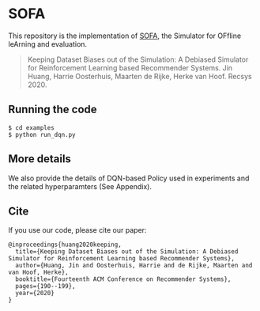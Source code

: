 <!-- **Edit a file, create a new file, and clone from Bitbucket in under 2 minutes**

When you're done, you can delete the content in this README and update the file with details for others getting started with your repository.

*We recommend that you open this README in another tab as you perform the tasks below. You can [watch our video](https://youtu.be/0ocf7u76WSo) for a full demo of all the steps in this tutorial. Open the video in a new tab to avoid leaving Bitbucket.*

---

## Edit a file

You’ll start by editing this README file to learn how to edit a file in Bitbucket.

1. Click **Source** on the left side.
2. Click the README.md link from the list of files.
3. Click the **Edit** button.
4. Delete the following text: *Delete this line to make a change to the README from Bitbucket.*
5. After making your change, click **Commit** and then **Commit** again in the dialog. The commit page will open and you’ll see the change you just made.
6. Go back to the **Source** page.

---

## Create a file

Next, you’ll add a new file to this repository.

1. Click the **New file** button at the top of the **Source** page.
2. Give the file a filename of **contributors.txt**.
3. Enter your name in the empty file space.
4. Click **Commit** and then **Commit** again in the dialog.
5. Go back to the **Source** page.

Before you move on, go ahead and explore the repository. You've already seen the **Source** page, but check out the **Commits**, **Branches**, and **Settings** pages.

---

## Clone a repository

Use these steps to clone from SourceTree, our client for using the repository command-line free. Cloning allows you to work on your files locally. If you don't yet have SourceTree, [download and install first](https://www.sourcetreeapp.com/). If you prefer to clone from the command line, see [Clone a repository](https://confluence.atlassian.com/x/4whODQ).

1. You’ll see the clone button under the **Source** heading. Click that button.
2. Now click **Check out in SourceTree**. You may need to create a SourceTree account or log in.
3. When you see the **Clone New** dialog in SourceTree, update the destination path and name if you’d like to and then click **Clone**.
4. Open the directory you just created to see your repository’s files.

Now that you're more familiar with your Bitbucket repository, go ahead and add a new file locally. You can [push your change back to Bitbucket with SourceTree](https://confluence.atlassian.com/x/iqyBMg), or you can [add, commit,](https://confluence.atlassian.com/x/8QhODQ) and [push from the command line](https://confluence.atlassian.com/x/NQ0zDQ). -->

# SOFA
This repository is the implementation of [SOFA](https://staff.fnwi.uva.nl/m.derijke/wp-content/papercite-data/pdf/huang-2020-keeping.pdf), the Simulator for OFfline leArning and evaluation.
> Keeping Dataset Biases out of the Simulation: A Debiased Simulator for Reinforcement Learning based Recommender Systems. Jin Huang, Harrie Oosterhuis, Maarten de Rijke, Herke van Hoof. Recsys 2020.

<!-- ### Files in the folder -->

<!-- ### Required packages -->

## Running the code
```
$ cd examples
$ python run_dqn.py
```

## More details
We also provide the details of DQN-based Policy used in experiments and the related hyperparamters (See Appendix).

## Cite
If you use our code, please cite our paper:
```
@inproceedings{huang2020keeping,
  title={Keeping Dataset Biases out of the Simulation: A Debiased Simulator for Reinforcement Learning based Recommender Systems},
  author={Huang, Jin and Oosterhuis, Harrie and de Rijke, Maarten and van Hoof, Herke},
  booktitle={Fourteenth ACM Conference on Recommender Systems},
  pages={190--199},
  year={2020}
}
```
